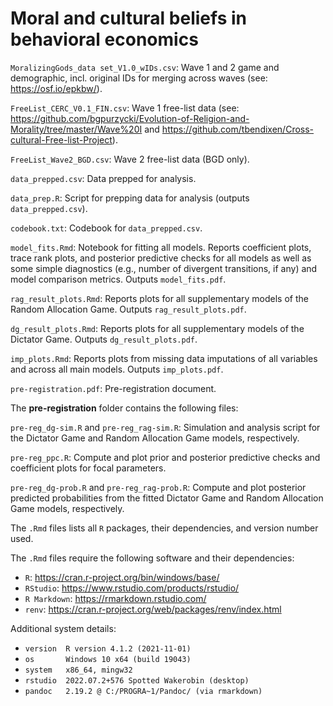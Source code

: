 # **Moral and cultural beliefs in behavioral economics**

`MoralizingGods_data set_V1.0_wIDs.csv`: Wave 1 and 2 game and demographic, incl. original IDs for merging across waves (see: https://osf.io/epkbw/).

`FreeList_CERC_V0.1_FIN.csv`: Wave 1 free-list data (see: https://github.com/bgpurzycki/Evolution-of-Religion-and-Morality/tree/master/Wave%20I and https://github.com/tbendixen/Cross-cultural-Free-list-Project).

`FreeList_Wave2_BGD.csv`: Wave 2 free-list data (BGD only).

`data_prepped.csv`: Data prepped for analysis.

`data_prep.R`: Script for prepping data for analysis (outputs `data_prepped.csv`).

`codebook.txt`: Codebook for `data_prepped.csv`.

`model_fits.Rmd`: Notebook for fitting all models. Reports coefficient plots, trace rank plots, and posterior predictive checks for all models as well as some simple diagnostics (e.g., number of divergent transitions, if any) and model comparison metrics. Outputs `model_fits.pdf`.

`rag_result_plots.Rmd`: Reports plots for all supplementary models of the Random Allocation Game. Outputs `rag_result_plots.pdf`.

`dg_result_plots.Rmd`: Reports plots for all supplementary models of the Dictator Game. Outputs `dg_result_plots.pdf`.

`imp_plots.Rmd`: Reports plots from missing data imputations of all variables and across all main models. Outputs `imp_plots.pdf`.

`pre-registration.pdf`: Pre-registration document.

The **pre-registration** folder contains the following files:

`pre-reg_dg-sim.R` and `pre-reg_rag-sim.R`: Simulation and analysis script for the Dictator Game and Random Allocation Game models, respectively.

`pre-reg_ppc.R`: Compute and plot prior and posterior predictive checks and coefficient plots for focal parameters.

`pre-reg_dg-prob.R` and `pre-reg_rag-prob.R`: Compute and plot posterior predicted probabilities from the fitted Dictator Game and Random Allocation Game models, respectively.

The `.Rmd` files lists all `R` packages, their dependencies, and version number used.

The `.Rmd` files require the following software and their dependencies:
 - `R`: https://cran.r-project.org/bin/windows/base/
 - `RStudio`: https://www.rstudio.com/products/rstudio/
 - `R Markdown`: https://rmarkdown.rstudio.com/
 - `renv`: https://cran.r-project.org/web/packages/renv/index.html

Additional system details:
 - `version  R version 4.1.2 (2021-11-01)`
 - `os       Windows 10 x64 (build 19043)`
 - `system   x86_64, mingw32`
 - `rstudio  2022.07.2+576 Spotted Wakerobin (desktop)`
 - `pandoc   2.19.2 @ C:/PROGRA~1/Pandoc/ (via rmarkdown)`
